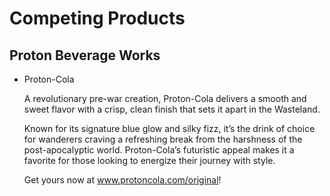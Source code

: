 # Competing Products

## Proton Beverage Works

- Proton-Cola

  A revolutionary pre-war creation, Proton-Cola delivers a smooth and sweet flavor with a crisp, clean finish that sets it apart in the Wasteland.

  Known for its signature blue glow and silky fizz, it’s the drink of choice for wanderers craving a refreshing break from the harshness of the post-apocalyptic world. Proton-Cola’s futuristic appeal makes it a favorite for those looking to energize their journey with style.

  Get yours now at www.protoncola.com/original!
